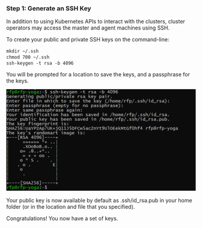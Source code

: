 ### Step 1: Generate an SSH Key

In addition to using Kubernetes APIs to interact with the clusters, cluster operators may access the master and agent machines using SSH.

To create your public and private SSH keys on the command-line:

```shell
mkdir ~/.ssh
chmod 700 ~/.ssh
ssh-keygen -t rsa -b 4096
```

You will be prompted for a location to save the keys, and a passphrase for the keys.

![SSH](./media/ssh-01.png)

Your public key is now available by default as .ssh/id_rsa.pub in your home folder (or in the location and file that you specified).

Congratulations! You now have a set of keys.
